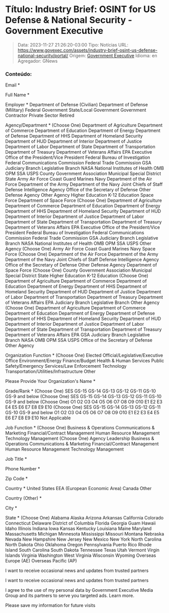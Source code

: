 # Título: Industry Brief: OSINT for US Defense & National Security - Government Executive

>Data: 2023-11-27 21:26:20-03:00
>Tipo: Notícias
>URL: https://www.govexec.com/assets/industry-brief-osint-us-defense-national-security/portal/
>Origem: [Government Executive](https://www.govexec.com)
>Idioma: en
>Agregador: GNews

### Conteúdo:

Email *

Full Name *

Employer * Department of Defense (Civilian) Department of Defense (Military) Federal Government State/Local Government Government Contractor Private Sector Retired

Agency/Department * (Choose One) Department of Agriculture Department of Commerce Department of Education Department of Energy Department of Defense Department of HHS Department of Homeland Security Department of HUD Department of Interior Department of Justice Department of Labor Department of State Department of Transportation Department of Treasury Department of Veterans Affairs EPA Executive Office of the President/Vice President Federal Bureau of Investigation Federal Communications Commission Federal Trade Commission GSA Judiciary Branch Legislative Branch NASA National Institutes of Health OMB OPM SSA USPS County Government Association Municipal Special District State Army Air Force Coast Guard Marines Navy Department of the Air Force Department of the Army Department of the Navy Joint Chiefs of Staff Defense Intelligence Agency Office of the Secretary of Defense Other Defense Agency Other Agency Higher Education K-12 Education Space Force Department of Space Force (Choose One) Department of Agriculture Department of Commerce Department of Education Department of Energy Department of HHS Department of Homeland Security Department of HUD Department of Interior Department of Justice Department of Labor Department of State Department of Transportation Department of Treasury Department of Veterans Affairs EPA Executive Office of the President/Vice President Federal Bureau of Investigation Federal Communications Commission Federal Trade Commission GSA Judiciary Branch Legislative Branch NASA National Institutes of Health OMB OPM SSA USPS Other Agency (Choose One) Army Air Force Coast Guard Marines Navy Space Force (Choose One) Department of the Air Force Department of the Army Department of the Navy Joint Chiefs of Staff Defense Intelligence Agency Office of the Secretary of Defense Other Defense Agency Department of Space Force (Choose One) County Government Association Municipal Special District State Higher Education K-12 Education (Choose One) Department of Agriculture Department of Commerce Department of Education Department of Energy Department of HHS Department of Homeland Security Department of HUD Department of Justice Department of Labor Department of Transportation Department of Treasury Department of Veterans Affairs EPA Judiciary Branch Legislative Branch Other Agency (Choose One) Department of Agriculture Department of Commerce Department of Education Department of Energy Department of Defense Department of HHS Department of Homeland Security Department of HUD Department of Interior Department of Justice Department of Labor Department of State Department of Transportation Department of Treasury Department of Veterans Affairs EPA GSA Judiciary Branch Legislative Branch NASA OMB OPM SSA USPS Office of the Secretary of Defense Other Agency

Organization Function * (Choose One) Elected Official/Legislative/Executive Office Environment/Energy Finance/Budget Health & Human Services Public Safety/Emergency Services/Law Enforcement Technology Transportation/Utilities/Infrastructure Other

Please Provide Your Organization's Name *

Grade/Rank * (Choose One) SES GS-15 GS-14 GS-13 GS-12 GS-11 GS-10 GS-9 and below (Choose One) SES GS-15 GS-14 GS-13 GS-12 GS-11 GS-10 GS-9 and below (Choose One) O1 O2 O3 O4 O5 O6 O7 O8 O9 O10 E1 E2 E3 E4 E5 E6 E7 E8 E9 E10 (Choose One) SES GS-15 GS-14 GS-13 GS-12 GS-11 GS-10 GS-9 and below O1 O2 O3 O4 O5 O6 O7 O8 O9 O10 E1 E2 E3 E4 E5 E6 E7 E8 E9 E10 Not Applicable

Job Function * (Choose One) Business & Operations Communications & Marketing Financial/Contract Management Human Resource Management Technology Management (Choose One) Agency Leadership Business & Operations Communications & Marketing Financial/Contract Management Human Resource Management Technology Management

Job Title *

Phone Number *

Zip Code *

Country * United States EEA (European Economic Area) Canada Other

Country (Other) *

City *

State * (Choose One) Alabama Alaska Arizona Arkansas California Colorado Connecticut Delaware District of Columbia Florida Georgia Guam Hawaii Idaho Illinois Indiana Iowa Kansas Kentucky Louisiana Maine Maryland Massachusetts Michigan Minnesota Mississippi Missouri Montana Nebraska Nevada New Hampshire New Jersey New Mexico New York North Carolina North Dakota Ohio Oklahoma Oregon Pennsylvania Puerto Rico Rhode Island South Carolina South Dakota Tennessee Texas Utah Vermont Virgin Islands Virginia Washington West Virginia Wisconsin Wyoming Overseas Europe (AE) Overseas Pacific (AP)

I want to receive occasional news and updates from trusted partners

I want to receive occasional news and updates from trusted partners

I agree to the use of my personal data by Government Executive Media Group and its partners to serve you targeted ads. Learn more.

Please save my information for future visits
